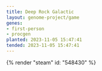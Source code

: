 ```yaml
---
title: Deep Rock Galactic
layout: genome-project/game
genes:
- first-person
- procgen
planted: 2023-11-05 15:47:41
tended: 2023-11-05 15:47:41
---
```


{% render "steam" id: "548430" %}

